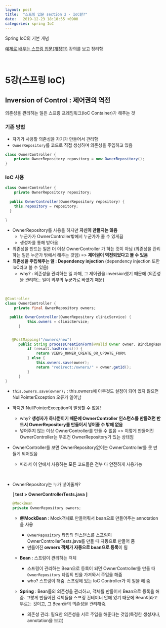 ```yaml
---
layout: post
title:  "스프링 입문 section 2 - IoC란?"
date:   2019-12-23 18:18:55 +0900
categories: spring IoC
---
```

Spring IoC의 기본 개념

[예제로 배우는 스프링 입문(개정판)][inflearn-link] 강의를 보고 정리함

<br/>


# 5강(스프링 IoC)

## Inversion of Control : 제어권의 역전 
의존성을 관리하는 일은 스프링 프레임워크(IoC Container)가 해주는 것

### 기존 방법
* 자기가 사용할 의존성을 자기가 만들어서 관리함
* `OwnerRepository`를 코드로 직접 생성하며 의존성을 주입하고 있음

```java
class OwnerController {
	private OwnerRepository repository = new OwnerRepository();
}
```



### IoC 사용

```java
class OwnerController {
	private OwnerRepository repository;
	
  public OwnerController(OwnerRepository repository) {
    this.repository = repository;
  }
	
}
```

* OwnerRepository를 사용을 하지만 **자신이 만들지는 않음** 
  * 누군가가 OwnerController밖에서 누군가가 줄 수 있게끔 
  * 생성자를 통해 받아옴 
* 의존성을 만드는 일은 더 이상 OwnerController 가 하는 것이 아님 (의존성을 관리하는 일은 누군가 밖에서 해주는 것임) => **제어권이 역전되었다고 볼 수 있음** 
* **의존성을 주입해주는 일 : Dependency injection** (dependency injection 또한 IoC라고 볼 수 있음)
  * why? : 의존성을 관리하는 일 자체, 그 제어권을 inversion했기 때문에 (의존성을 관리하는 일이 외부의 누군가로 바꼈기 때문)

<br/>

```java
@Controller
class OwnerController {
    private final OwnerRepository owners;

  public OwnerController(OwnerRepository clinicService) {
          this.owners = clinicService;
      }


   @PostMapping("/owners/new")
      public String processCreationForm(@Valid Owner owner, BindingResult result) {
          if (result.hasErrors()) {
              return VIEWS_OWNER_CREATE_OR_UPDATE_FORM;
          } else {
              this.owners.save(owner);
              return "redirect:/owners/" + owner.getId();
          }
      }
}
```

* `this.owners.save(owner);` : this.owners에 아무것도 설정이 되어 있지 않으면 NullPointerException 오류가 일어남

* 하지만 NullPointerException이 발생할 수 없음!

  * why? **생성자가 하나뿐이기 때문에 OwnerController 인스턴스를 만들려면 반드시 OwnerRepository를 만들어서 넣어줄 수 밖에 없음** 
  * 넣어주지 않는 이상 OwnerController를 만들 수 없음 => 이렇게 만들어진 OwnerController는 무조건 OwnerRepository가 있는 상태임

* OwnerController를 보면 OwnerRepository없이는 OwnerController를 못 만들게 되어있음

  * 따라서 이 안에서 사용하는 모든 코드들은 전부 다 안전하게 사용가능

<br/>


* OwnerRepository는 누가 넣어줄까?

  **[ test > OwnerControllerTests.java ]**

  ```java
  @MockBean
  private OwnerRepository owners;
  ```

  * **@MockBean** : Mock객체로 만들어줘서 bean으로 만들어주는 annotation을 사용 
    * `OwnerRepository` 타입의 인스턴스를 스프링이  OwnerControllerTests.java를 만들 때 자동으로 만들어 줌
    * 만들어진 **owners 객체가 자동으로 bean으로 등록**이 됨 


  * **Bean** : 스프링이 관리하는 객체
    * 스프링이 관리하는 Bean으로 등록이 되면 OwnerController를 만들 때 `OwnerRepository` 타입의 빈을 가져와서 주입을 해줌 
    * who? 스프링이 해줌. 스프링에 있는 IoC Controller가 이 일을 해 줌
  * **Spring** : Bean들의 의존성을 관리하고, 객체를 만들어서 Bean으로 등록을 해줌. 그렇게 만들어진 객체들을  스프링 컨테이너 안에 있기 때문에 Bean이라고 부르는 것이고, 그 Bean들의 의존성을 관리해줌.
    * 의존성 관리: 필요한 의존성을 서로 주입을 해준다는 것임(특정한 생성자나, annotation을 보고)




[inflearn-link]:https://www.inflearn.com/course/spring_revised_edition